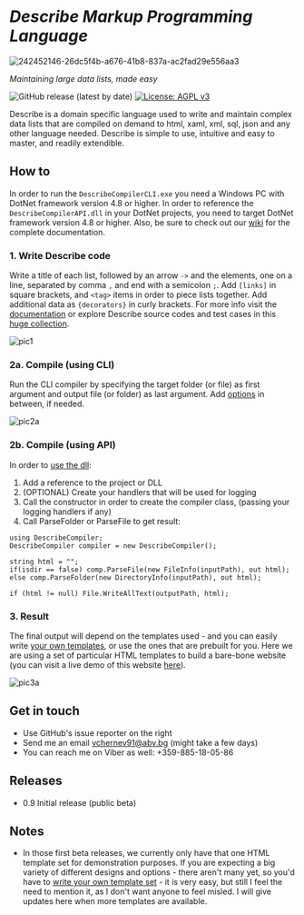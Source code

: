 # *Describe Markup Programming Language*  
![242452146-26dc5f4b-a676-41b8-837a-ac2fad29e556aa3](https://github.com/viktorchernev/DescribeCompiler/assets/72315339/b043a521-cdfc-494b-9267-f7a5d5d2dd06)

_Maintaining large data lists, made easy_  
  
  
![GitHub release (latest by date)](https://img.shields.io/github/v/release/viktorchernev/DescribeCompiler?color=green&logo=github)
[![License: AGPL v3](https://img.shields.io/badge/License-AGPL_v3-blue.svg)](https://www.gnu.org/licenses/agpl-3.0)

Describe is a domain specific language used to write and maintain complex data lists that are compiled on demand to html, xaml, xml, sql, json and any other language needed. Describe is simple to use, intuitive and easy to master, and readily extendible.


## How to
In order to run the `DescribeCompilerCLI.exe` you need a Windows PC with DotNet framework version 4.8 or higher. In order to reference the `DescribeCompilerAPI.dll` in your DotNet projects, you need to target DotNet framework version 4.8 or higher. Also, be sure to check out our [wiki](https://github.com/viktorchernev/DescribeCompiler/wiki) for the complete documentation.  
  
### 1. Write Describe code  
Write a title of each list, followed by an arrow `->` and the elements, one on a line, separated by comma `,` and end with a semicolon `;`. Add `[links]` in square brackets, and `<tag>` items in order to piece lists together. Add additional data as `{decorators}` in curly brackets. For more info visit the [documentation](https://github.com/viktorchernev/DescribeCompiler/wiki/Grammar-How-To) or explore Describe source codes and test cases in this [huge collection](https://github.com/viktorchernev/DataLists/tree/master/Lists).  
  
![pic1](https://github.com/viktorchernev/DescribeCompiler/assets/72315339/e1ec7895-d517-4936-ba09-2a0a52da333d)  

### 2a. Compile (using CLI)  
Run the CLI compiler by specifying the target folder (or file) as first argument and output file (or folder) as last argument.  Add [options](https://github.com/viktorchernev/DescribeCompiler/wiki/CliCompiler-how-to) in between, if needed.  

![pic2a](https://github.com/viktorchernev/DescribeCompiler/assets/72315339/d8f6ac78-2cbc-4056-b560-16273474fa4d)

### 2b. Compile (using API)
In order to [use the dll](https://github.com/viktorchernev/DescribeCompiler/wiki/ApiCompiler-how-to):
1. Add a reference to the project or DLL  
2. (OPTIONAL) Create your handlers that will be used for logging  
3. Call the constructor in order to create the compiler class, (passing your logging handlers if any)  
4. Call ParseFolder or ParseFile to get result:  

`using DescribeCompiler;`  
`DescribeCompiler compiler = new DescribeCompiler();`  
  
`string html = "";`  
`if(isdir == false) comp.ParseFile(new FileInfo(inputPath), out html);`  
`else comp.ParseFolder(new DirectoryInfo(inputPath), out html);`  
  
`if (html != null) File.WriteAllText(outputPath, html);`  


### 3. Result  
The final output will depend on the templates used - and you can easily write [your own templates](https://github.com/viktorchernev/DescribeCompiler/wiki/DescribeCompiler-templating), or use the ones that are prebuilt for you. Here we are using a set of particular HTML templates to build a bare-bone website (you can visit a live demo of this website [here](https://viktorchernev.github.io/Describe/)).  
  
![pic3a](https://github.com/viktorchernev/DescribeCompiler/assets/72315339/36ae6997-82df-467e-b490-b7b9d63a860c)

## Get in touch  
- Use GitHub's issue reporter on the right
- Send me an email vchernev91@abv.bg (might take a few days)
- You can reach me on Viber as well: +359-885-18-05-86

## Releases
* 0.9 Initial release (public beta)  

## Notes
* In those first beta releases, we currently only have that one HTML template set for demonstration purposes. If you are expecting a big variety of different designs and options - there aren't many yet, so you'd have to [write your own template set](https://github.com/viktorchernev/DescribeCompiler/wiki/DescribeCompiler-templating) - it is very easy, but still I feel the need to mention it, as I don't want anyone to feel misled. I will give updates here when more templates are available.
